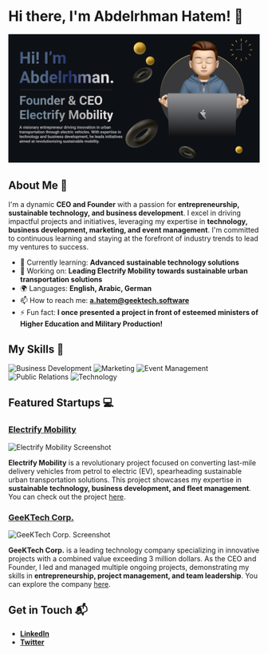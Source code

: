 # Hi there, I'm Abdelrhman Hatem! 👋

![Banner Image](/banner.png)

## About Me 🚀

I'm a dynamic **CEO and Founder** with a passion for **entrepreneurship, sustainable technology, and business development**. I excel in driving impactful projects and initiatives, leveraging my expertise in **technology, business development, marketing, and event management**. I'm committed to continuous learning and staying at the forefront of industry trends to lead my ventures to success.

- 🌱 Currently learning: **Advanced sustainable technology solutions**
- 🔭 Working on: **Leading Electrify Mobility towards sustainable urban transportation solutions**
- 🌍 Languages: **English, Arabic, German**
- 📫 How to reach me: **a.hatem@geektech.software**
- ⚡ Fun fact: **I once presented a project in front of esteemed ministers of Higher Education and Military Production!**

## My Skills 🧠

![Business Development](https://img.shields.io/badge/-Business_Development-ff69b4?style=flat-square&logoColor=white)
![Marketing](https://img.shields.io/badge/-Marketing-ff4500?style=flat-square&logoColor=white)
![Event Management](https://img.shields.io/badge/-Event_Management-00ced1?style=flat-square&logoColor=white)
![Public Relations](https://img.shields.io/badge/-Public_Relations-2e8b57?style=flat-square&logoColor=white)
![Technology](https://img.shields.io/badge/-Technology-1e90ff?style=flat-square&logoColor=white)

## Featured Startups 💻

### [Electrify Mobility](https://electrify.geektech.software)

![Electrify Mobility Screenshot](electrify_mobility_screenshot_url)

**Electrify Mobility** is a revolutionary project focused on converting last-mile delivery vehicles from petrol to electric (EV), spearheading sustainable urban transportation solutions. This project showcases my expertise in **sustainable technology, business development, and fleet management**. You can check out the project [here](electrify_mobility_repository_link).

### [GeeKTech Corp.](https://geektech.software)

![GeeKTech Corp. Screenshot](geektech_corp_screenshot_url)

**GeeKTech Corp.** is a leading technology company specializing in innovative projects with a combined value exceeding 3 million dollars. As the CEO and Founder, I led and managed multiple ongoing projects, demonstrating my skills in **entrepreneurship, project management, and team leadership**. You can explore the company [here](https://geektech.software).

## Get in Touch 📬

- **[LinkedIn](https://www.linkedin.com/in/abdelrhmanhatem/)**
- **[Twitter](your_twitter_profile_linkhttps://twitter.com/GeeKTech01)**

